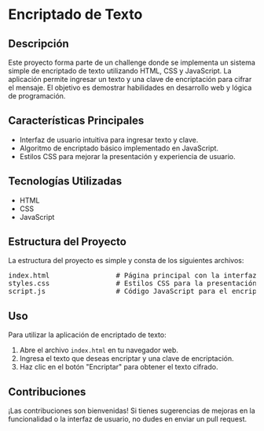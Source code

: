 
<h1>Encriptado de Texto</h1>

<h2>Descripción</h2>
<p>Este proyecto forma parte de un challenge donde se implementa un sistema simple de encriptado de texto utilizando HTML, CSS y JavaScript. La aplicación permite ingresar un texto y una clave de encriptación para cifrar el mensaje. El objetivo es demostrar habilidades en desarrollo web y lógica de programación.</p>

<h2>Características Principales</h2>
<ul>
  <li>Interfaz de usuario intuitiva para ingresar texto y clave.</li>
  <li>Algoritmo de encriptado básico implementado en JavaScript.</li>
  <li>Estilos CSS para mejorar la presentación y experiencia de usuario.</li>
</ul>

<h2>Tecnologías Utilizadas</h2>
<ul>
  <li>HTML</li>
  <li>CSS</li>
  <li>JavaScript</li>
</ul>

<h2>Estructura del Proyecto</h2>
<p>La estructura del proyecto es simple y consta de los siguientes archivos:</p>
<pre>
index.html                # Página principal con la interfaz de usuario
styles.css                # Estilos CSS para la presentación
script.js                 # Código JavaScript para el encriptado
</pre>

<h2>Uso</h2>
<p>Para utilizar la aplicación de encriptado de texto:</p>
<ol>
  <li>Abre el archivo <code>index.html</code> en tu navegador web.</li>
  <li>Ingresa el texto que deseas encriptar y una clave de encriptación.</li>
  <li>Haz clic en el botón "Encriptar" para obtener el texto cifrado.</li>
</ol>

<h2>Contribuciones</h2>
<p>¡Las contribuciones son bienvenidas! Si tienes sugerencias de mejoras en la funcionalidad o la interfaz de usuario, no dudes en enviar un pull request.</p>
